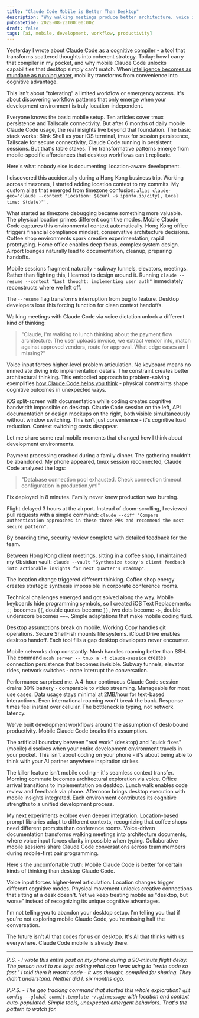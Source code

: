 ```yaml
---
title: "Claude Code Mobile is Better Than Desktop"
description: "Why walking meetings produce better architecture, voice input forces clearer thinking, and location changes unlock cognitive modes desktop can't access"
pubDatetime: 2025-08-23T00:00:00Z
draft: false
tags: [ai, mobile, development, workflow, productivity]
---
```


Yesterday I wrote about [Claude Code as a cognitive compiler](/blog/claude-code-not-coding-agent) - a tool that transforms scattered thoughts into coherent strategy. Today: how I carry that compiler in my pocket, and why mobile Claude Code unlocks capabilities that desktop simply can't match. When [intelligence becomes as mundane as running water](/blog/intelligence-on-tap), mobility transforms from convenience into cognitive advantage.

This isn't about "tolerating" a limited workflow or emergency access. It's about discovering workflow patterns that only emerge when your development environment is truly location-independent.

Everyone knows the basic mobile setup. Ten articles cover tmux persistence and Tailscale connectivity. But after 6 months of daily mobile Claude Code usage, the real insights live beyond that foundation. The basic stack works: Blink Shell as your iOS terminal, tmux for session persistence, Tailscale for secure connectivity, Claude Code running in persistent sessions. But that's table stakes. The transformative patterns emerge from mobile-specific affordances that desktop workflows can't replicate.

Here's what nobody else is documenting: location-aware development.

I discovered this accidentally during a Hong Kong business trip. Working across timezones, I started adding location context to my commits. My custom alias that emerged from timezone confusion: `alias claude-geo='claude --context "Location: $(curl -s ipinfo.io/city), Local time: $(date)"'`.

What started as timezone debugging became something more valuable. The physical location primes different cognitive modes. Mobile Claude Code captures this environmental context automatically. Hong Kong office triggers financial compliance mindset, conservative architecture decisions. Coffee shop environments spark creative experimentation, rapid prototyping. Home office enables deep focus, complex system design. Airport lounges naturally lead to documentation, cleanup, preparing handoffs.

Mobile sessions fragment naturally - subway tunnels, elevators, meetings. Rather than fighting this, I learned to design around it. Running `claude --resume --context "Last thought: implementing user auth"` immediately reconstructs where we left off.

The `--resume` flag transforms interruption from bug to feature. Desktop developers lose this forcing function for clean context handoffs.

Walking meetings with Claude Code via voice dictation unlock a different kind of thinking:

> "Claude, I'm walking to lunch thinking about the payment flow architecture. The user uploads invoice, we extract vendor info, match against approved vendors, route for approval. What edge cases am I missing?"

Voice input forces higher-level problem articulation. No keyboard means no immediate diving into implementation details. The constraint creates better architectural thinking. This embodied approach to problem-solving exemplifies [how Claude Code helps you think](/blog/how-claude-code-helps-you-think) - physical constraints shape cognitive outcomes in unexpected ways.

iOS split-screen with documentation while coding creates cognitive bandwidth impossible on desktop. Claude Code session on the left, API documentation or design mockups on the right, both visible simultaneously without window switching. This isn't just convenience - it's cognitive load reduction. Context switching costs disappear.

Let me share some real mobile moments that changed how I think about development environments.

Payment processing crashed during a family dinner. The gathering couldn't be abandoned. My phone appeared, tmux session reconnected, Claude Code analyzed the logs:

> "Database connection pool exhausted. Check connection timeout configuration in production.yml"

Fix deployed in 8 minutes. Family never knew production was burning.

Flight delayed 3 hours at the airport. Instead of doom-scrolling, I reviewed pull requests with a simple command: `claude --diff "Compare authentication approaches in these three PRs and recommend the most secure pattern"`.

By boarding time, security review complete with detailed feedback for the team.

Between Hong Kong client meetings, sitting in a coffee shop, I maintained my Obsidian vault: `claude --vault "Synthesize today's client feedback into actionable insights for next quarter's roadmap"`.

The location change triggered different thinking. Coffee shop energy creates strategic synthesis impossible in corporate conference rooms.

Technical challenges emerged and got solved along the way. Mobile keyboards hide programming symbols, so I created iOS Text Replacements: `;;` becomes `{{`, double quotes become `}}`, two dots become `->`, double underscore becomes `===`. Simple adaptations that make mobile coding fluid.

Desktop assumptions break on mobile. Working Copy handles git operations. Secure ShellFish mounts file systems. iCloud Drive enables desktop handoff. Each tool fills a gap desktop developers never encounter.

Mobile networks drop constantly. Mosh handles roaming better than SSH. The command `mosh server -- tmux a -t claude-session` creates connection persistence that becomes invisible. Subway tunnels, elevator rides, network switches - none interrupt the conversation.

Performance surprised me. A 4-hour continuous Claude Code session drains 30% battery - comparable to video streaming. Manageable for most use cases. Data usage stays minimal at 2MB/hour for text-based interactions. Even international roaming won't break the bank. Response times feel instant over cellular. The bottleneck is typing, not network latency.

We've built development workflows around the assumption of desk-bound productivity. Mobile Claude Code breaks this assumption.

The artificial boundary between "real work" (desktop) and "quick fixes" (mobile) dissolves when your entire development environment travels in your pocket. This isn't about coding on your phone - it's about being able to think with your AI partner anywhere inspiration strikes.

The killer feature isn't mobile coding - it's seamless context transfer. Morning commute becomes architectural exploration via voice. Office arrival transitions to implementation on desktop. Lunch walk enables code review and feedback via phone. Afternoon brings desktop execution with mobile insights integrated. Each environment contributes its cognitive strengths to a unified development process.

My next experiments explore even deeper integration. Location-based prompt libraries adapt to different contexts, recognizing that coffee shops need different prompts than conference rooms. Voice-driven documentation transforms walking meetings into architecture documents, where voice input forces clarity impossible when typing. Collaborative mobile sessions share Claude Code conversations across team members during mobile-first pair programming.

Here's the uncomfortable truth: Mobile Claude Code is better for certain kinds of thinking than desktop Claude Code.

Voice input forces higher-level articulation. Location changes trigger different cognitive modes. Physical movement unlocks creative connections that sitting at a desk doesn't. Yet we keep treating mobile as "desktop, but worse" instead of recognizing its unique cognitive advantages.

I'm not telling you to abandon your desktop setup. I'm telling you that if you're not exploring mobile Claude Code, you're missing half the conversation.

The future isn't AI that codes for us on desktop. It's AI that thinks with us everywhere. Claude Code mobile is already there.

---

*P.S. - I wrote this entire post on my phone during a 90-minute flight delay. The person next to me kept asking what app I was using to "write code so fast." I told them it wasn't code - it was thought, compiled for sharing. They didn't understand. Neither did I, six months ago.*

*P.P.S. - The geo tracking command that started this whole exploration? `git config --global commit.template ~/.gitmessage` with location and context auto-populated. Simple tools, unexpected emergent behaviors. That's the pattern to watch for.*